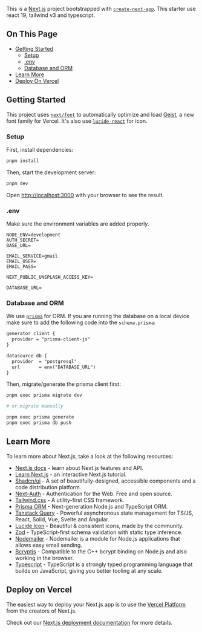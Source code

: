 This is a [Next.js](https://nextjs.org) project bootstrapped with [`create-next-app`](https://nextjs.org/docs/app/api-reference/cli/create-next-app). This starter use react 19, tailwind v3 and typescript.

## On This Page

- [Getting Started](#getting-started)
  - [Setup](#setup)
  - [.env](#env)
  - [Database and ORM](#database-and-orm)
- [Learn More](#learn-more)
- [Deploy On Vercel](#deploy-on-vercel)

## Getting Started

This project uses [`next/font`](https://nextjs.org/docs/app/building-your-application/optimizing/fonts) to automatically optimize and load [Geist](https://vercel.com/font), a new font family for Vercel. It's also use [`lucide-react`](https://lucide.dev/icons) for icon.

### Setup

First, install dependencies:

```bash
pnpm install
```

Then, start the development server:

```bash
pnpm dev
```

Open [http://localhost:3000](http://localhost:3000) with your browser to see the result.

### .env

Make sure the environment variables are added properly.

```env
NODE_ENV=development
AUTH_SECRET=
BASE_URL=

EMAIL_SERVICE=gmail
EMAIL_USER=
EMAIL_PASS=

NEXT_PUBLIC_UNSPLASH_ACCESS_KEY=

DATABASE_URL=
```

### Database and ORM

We use [`prisma`](https://www.prisma.io/docs/getting-started/setup-prisma/add-to-existing-project) for ORM. If you are running the database on a local device make sure to add the following code into the `schema.prisma`:

```txt
generator client {
  provider = "prisma-client-js"
}

datasource db {
  provider  = "postgresql"
  url       = env("DATABASE_URL")
}
```

Then, migrate/generate the prisma client first:

```bash
pnpm exec prisma migrate dev

# or migrate manually

pnpm exec prisma generate
pnpm exec prisma db push
```

## Learn More

To learn more about Next.js, take a look at the following resources:

- [Next.js docs](https://nextjs.org/docs) - learn about Next.js features and API.
- [Learn Next.js](https://nextjs.org/learn) - an interactive Next.js tutorial.
- [Shadcn/ui](https://ui.shadcn.com) - A set of beautifully-designed, accessible components and a code distribution platform.
- [Next-Auth](https://authjs.dev/) - Authentication for the Web.
  Free and open source.
- [Tailwind.css](https://tailwindcss.com/) - A utility-first CSS framework.
- [Prisma ORM](https://www.prisma.io/orm) - Next-generation Node.js and TypeScript ORM.
- [Tanstack Query](https://tanstack.com/query/latest) - Powerful asynchronous state management for TS/JS, React, Solid, Vue, Svelte and Angular.
- [Lucide Icon](https://lucide.dev/icons/) - Beautiful &
  consistent icons, made by the community.
- [Zod](https://zod.dev/) - TypeScript-first schema validation with static type inference.
- [Nodemailer](https://nodemailer.com/) - Nodemailer is a module for Node.js applications that allows easy email sending.
- [Bcryptjs](https://github.com/dcodeIO/bcrypt.js#readme) - Compatible to the C++ bcrypt binding on Node.js and also working in the browser.
- [Typescript](https://www.typescriptlang.org/) - TypeScript is a strongly typed programming language that builds on JavaScript, giving you better tooling at any scale.

## Deploy on Vercel

The easiest way to deploy your Next.js app is to use the [Vercel Platform](https://vercel.com/new?utm_medium=default-template&filter=next.js&utm_source=create-next-app&utm_campaign=create-next-app-readme) from the creators of Next.js.

Check out our [Next.js deployment documentation](https://nextjs.org/docs/app/building-your-application/deploying) for more details.

